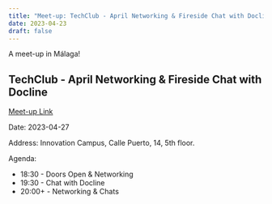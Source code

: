 ```yaml
---
title: "Meet-up: TechClub - April Networking & Fireside Chat with Docline"
date: 2023-04-23
draft: false
---
```


A meet-up in Málaga!

## TechClub - April Networking & Fireside Chat with Docline

[Meet-up Link](https://www.meetup.com/malaga-techstars/events/292426153/)

Date: 2023-04-27

Address: Innovation Campus, Calle Puerto, 14, 5th floor.

Agenda:
- 18:30 - Doors Open & Networking
- 19:30 - Chat with Docline
- 20:00+ - Networking & Chats
